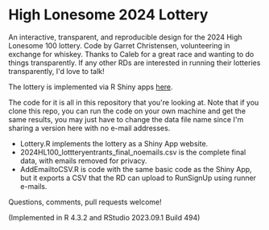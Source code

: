 # High Lonesome 2024 Lottery
An interactive, transparent, and reproducible design for the 2024 High Lonesome 100 lottery. Code by Garret Christensen, volunteering in exchange for whiskey. Thanks to Caleb for a great race and wanting to do things transparently. If any other RDs are interested in running their lotteries transparently, I'd love to talk!

The lottery is implemented via R Shiny apps [here](https://garretchristensen.shinyapps.io/RaceLottery2024/).

The code for it is all in this repository that you're looking at.
Note that if you clone this repo, you can run the code on your own machine and get the same results, you may just have to change the data file name since I'm sharing a version here with no e-mail addresses.

* Lottery.R implements the lottery as a Shiny App website.
* 2024HL100_lottteryentrants_final_noemails.csv is the complete final data, with emails removed for privacy.
* AddEmailtoCSV.R is code with the same basic code as the Shiny App, but it exports a CSV that the RD can upload to RunSignUp using runner e-mails.


Questions, comments, pull requests welcome!

(Implemented in R 4.3.2 and RStudio 2023.09.1 Build 494)
